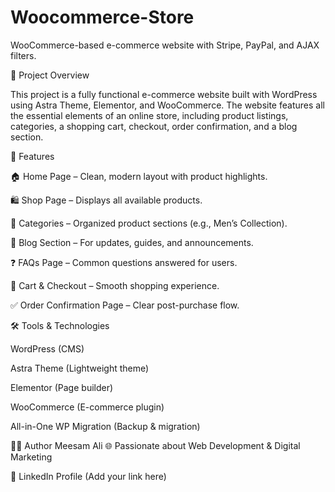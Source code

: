 # Woocommerce-Store
WooCommerce-based e-commerce website with Stripe, PayPal, and AJAX filters.

📌 Project Overview

This project is a fully functional e-commerce website built with WordPress using Astra Theme, Elementor, and WooCommerce.
The website features all the essential elements of an online store, including product listings, categories, a shopping cart, checkout, order confirmation, and a blog section.


🚀 Features

🏠 Home Page – Clean, modern layout with product highlights.

🛍️ Shop Page – Displays all available products.

📂 Categories – Organized product sections (e.g., Men’s Collection).

📝 Blog Section – For updates, guides, and announcements.

❓ FAQs Page – Common questions answered for users.

🛒 Cart & Checkout – Smooth shopping experience.

✅ Order Confirmation Page – Clear post-purchase flow.

🛠️ Tools & Technologies



WordPress (CMS)

Astra Theme (Lightweight theme)

Elementor (Page builder)

WooCommerce (E-commerce plugin)

All-in-One WP Migration (Backup & migration)



👨‍💻 Author
Meesam Ali
🌐 Passionate about Web Development & Digital Marketing

🔗 LinkedIn Profile (Add your link here)
